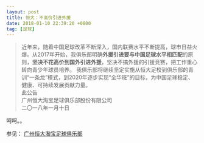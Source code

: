 ```yaml
---
layout: post
title: 恒大：不高价引进外援
date: 2018-01-10 22:39:20 +0800
tag: [足球]
---
```


> 近年来，随着中国足球改革不断深入，国内联赛水平不断提高，球市日益火爆。从2017年开始，我俱乐部明确**外援引进要与中国足球水平相匹配**的原则，**坚决不花高价到国外引进外援**，坚决不搞外援的引援竞赛，把工作重心转向青少年球员培养。
我俱乐部将继续坚定实施从恒大足校到俱乐部的青训“一条龙”模式，到2020年逐步实现“全华班”的目标，为中国足球稳定、健康、可持续发展贡献力量。
<br>此公告
<br>广州恒大淘宝足球俱乐部股份有限公司
<br>         二〇一八年一月十日


呵呵。。

参见： [广州恒大淘宝足球俱乐部](http://www.gzevergrandefc.com/news.aspx?fid=138&ftid=45650)
